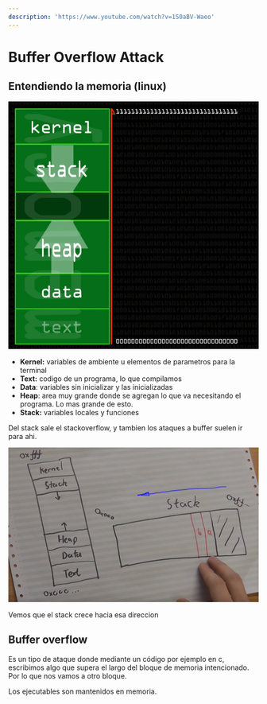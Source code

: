 ```yaml
---
description: 'https://www.youtube.com/watch?v=1S0aBV-Waeo'
---
```


# Buffer Overflow Attack

## Entendiendo la memoria \(linux\)

![](../../.gitbook/assets/imagen%20%28376%29.png)

* **Kernel:** variables de ambiente u elementos de parametros para la terminal
* **Text:** codigo de un programa, lo que compilamos
* **Data**: variables sin inicializar y las inicializadas
* **Heap**: area muy grande donde se agregan lo que va necesitando el programa. Lo mas grande de esto.
* **Stack:** variables locales y funciones

Del stack sale el stackoverflow, y tambien los ataques a buffer suelen ir para ahi.

![](../../.gitbook/assets/imagen%20%28366%29.png)

Vemos que el stack crece hacia esa direccion

## Buffer overflow

Es un tipo de ataque donde mediante un código por ejemplo en c, escribimos algo que supera el largo del bloque de memoria intencionado. Por lo que nos vamos a otro bloque.

Los ejecutables son mantenidos en memoria.



